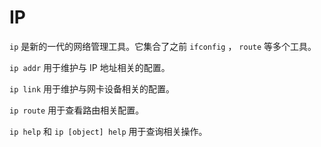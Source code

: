 # IP

`ip` 是新的一代的网络管理工具。它集合了之前 `ifconfig` ， `route` 等多个工具。

`ip addr` 用于维护与 IP 地址相关的配置。

`ip link` 用于维护与网卡设备相关的配置。

`ip route` 用于查看路由相关配置。

`ip help` 和 `ip [object] help` 用于查询相关操作。
